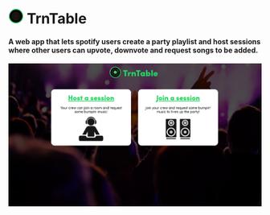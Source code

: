 # <img width="30" height="30" src="./src/res/images/logo-svg.svg"> TrnTable
#### A web app that lets spotify users create a party playlist and host sessions where other users can upvote, downvote and request songs to be added.
<img src="./src/res/images/session.png">

